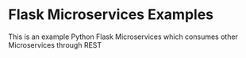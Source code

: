 # Flask Microservices Examples
This is an example Python Flask Microservices which consumes other Microservices through REST

